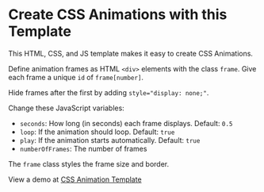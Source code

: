 # Create CSS Animations with this Template

This HTML, CSS, and JS template makes it easy to create CSS Animations. 

Define animation frames as HTML `<div>` elements with the class `frame`. Give each frame a unique `id` of `frame[number]`.

Hide frames after the first by adding `style="display: none;"`.

Change these JavaScript variables:

- `seconds`: How long (in seconds) each frame displays. Default: `0.5`  
- `loop`: If the animation should loop. Default: `true`
- `play`: If the animation starts automatically. Default: `true`   
- `numberOfFrames`: The number of frames  
  
The `frame` class styles the frame size and border.

View a demo at [CSS Animation Template](https://vulcanwm.github.io/css-animation/)

